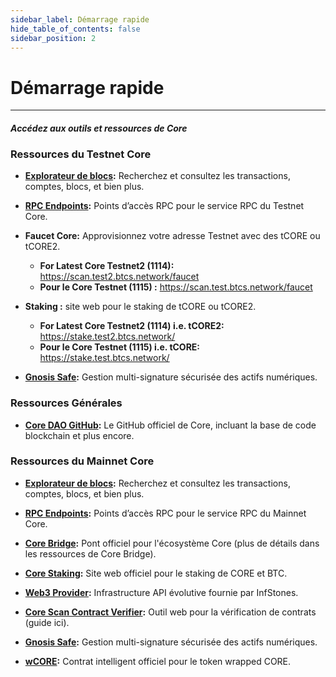 ```yaml
---
sidebar_label: Démarrage rapide
hide_table_of_contents: false
sidebar_position: 2
---
```


# Démarrage rapide

---

#### _Accédez aux outils et ressources de Core_

### Ressources du Testnet Core

- **[Explorateur de blocs](https://scan.test.btcs.network/):** Recherchez et consultez les transactions, comptes, blocs, et bien plus.

- **[RPC Endpoints](https://chainlist.org/chain/1115):** Points d’accès RPC pour le service RPC du Testnet Core.

- **Faucet Core:** Approvisionnez votre adresse Testnet avec des tCORE ou tCORE2.
    - **For Latest Core Testnet2 (1114):** https://scan.test2.btcs.network/faucet
    - **Pour le Core Testnet (1115) :** https://scan.test.btcs.network/faucet

- **Staking :** site web pour le staking de tCORE ou tCORE2.
    - **For Latest Core Testnet2 (1114) i.e. tCORE2:** https://stake.test2.btcs.network/
    - **Pour le Core Testnet (1115) i.e. tCORE:** https://stake.test.btcs.network/

- **[Gnosis Safe](https://safe.test.btcs.network/welcome):** Gestion multi-signature sécurisée des actifs numériques.

### Ressources Générales

- **[Core DAO GitHub](https://github.com/coredao-org):** Le GitHub officiel de Core, incluant la base de code blockchain et plus encore.

### Ressources du Mainnet Core

- **[Explorateur de blocs](https://scan.coredao.org/):** Recherchez et consultez les transactions, comptes, blocs, et bien plus.

- **[RPC Endpoints](https://chainlist.org/chain/1116):** Points d’accès RPC pour le service RPC du Mainnet Core.

- **[Core Bridge](https://bridge.coredao.org/):** Pont officiel pour l'écosystème Core (plus de détails dans les ressources de Core Bridge).

- **[Core Staking](https://stake.coredao.org/):** Site web officiel pour le staking de CORE et BTC.

- **[Web3 Provider](https://cloud.infstones.com/login):** Infrastructure API évolutive fournie par InfStones.

- **[Core Scan Contract Verifier](https://scan.coredao.org/verifyContract):** Outil web pour la vérification de contrats (guide ici).

- **[Gnosis Safe](https://safe.coredao.org/welcome):** Gestion multi-signature sécurisée des actifs numériques.

- **[wCORE](https://scan.coredao.org/address/0x191e94fa59739e188dce837f7f6978d84727ad01):** Contrat intelligent officiel pour le token wrapped CORE.
